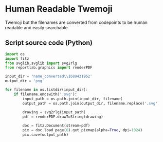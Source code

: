 # Human Readable Twemoji
Twemoji but the filenames are converted from codepoints to be human readable and easily searchable.

## Script source code (Python)
```py
import os
import fitz
from svglib.svglib import svg2rlg
from reportlab.graphics import renderPDF

input_dir = 'name_converted\\1689431952'
output_dir = 'png'

for filename in os.listdir(input_dir):
    if filename.endswith('.svg'):
        input_path = os.path.join(input_dir, filename)
        output_path = os.path.join(output_dir, filename.replace('.svg', '.png'))
        
        drawing = svg2rlg(input_path)
        pdf = renderPDF.drawToString(drawing)

        doc = fitz.Document(stream=pdf)
        pix = doc.load_page(0).get_pixmap(alpha=True, dpi=1024)
        pix.save(output_path)
```
